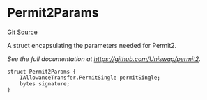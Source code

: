 # Permit2Params

[Git Source](https://github.com/sablier-labs/v2-periphery/blob/0c389e73d0b3467ccfab52e98140aad7c099aacf/src/types/Permit2.sol)

A struct encapsulating the parameters needed for Permit2.

_See the full documentation at https://github.com/Uniswap/permit2._

```solidity
struct Permit2Params {
    IAllowanceTransfer.PermitSingle permitSingle;
    bytes signature;
}
```

